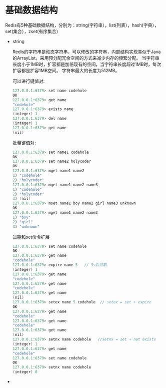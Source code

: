 # 基础数据结构
Redis有5种基础数据结构，分别为：string(字符串），list(列表），hash(字典），set(集合），zset(有序集合）

- string

  Redis的字符串是动态字符串，可以修改的字符串，内部结构实现类似于Java的ArrayList，采用预分配冗余空间的方式来减少内存的频繁分配。
  当字符串长度小于1MB时，扩容都是加倍现有的空间，当字符串长度超过1MB时，每次扩容都是扩容1MB空间。
  字符串最大的长度为512MB。
  
  可以进行键值对:
  ```java
  127.0.0.1:6379> set name codehole
  OK
  127.0.0.1:6379> get name
  "codehole"
  127.0.0.1:6379> exists name
  (integer) 1
  127.0.0.1:6379> del name
  (integer) 1
  127.0.0.1:6379> get name
  (nil)
  ```
  
  批量键值对:
  ```java
  127.0.0.1:6379> set name1 codehole
  OK
  127.0.0.1:6379> set name2 holycoder
  OK
  127.0.0.1:6379> mget name1 name2
  1) "codehole"
  2) "holycoder"
  127.0.0.1:6379> mget name1 name2 name3
  1) "codehole"
  2) "holycoder"
  3) (nil)
  127.0.0.1:6379> mset name1 boy name2 girl name3 unknown
  OK
  127.0.0.1:6379> mget name1 name2 name3
  1) "boy"
  2) "girl"
  3) "unknown"
  ```
  
  过期和set命令扩展
  ```java
  127.0.0.1:6379> set name codehole
  OK
  127.0.0.1:6379> get name
  "codehole"
  127.0.0.1:6379> expire name 5   // 5s后过期
  (integer) 1
  127.0.0.1:6379> get name
  "codehole"
  127.0.0.1:6379> get name
  "codehole"
  127.0.0.1:6379> get name
  (nil)
  127.0.0.1:6379> setex name 5 codehole  // setex = set + expire
  OK
  127.0.0.1:6379> get name
  "codehole"
  127.0.0.1:6379> get name
  "codehole"
  127.0.0.1:6379> get name
  (nil)
  127.0.0.1:6379> setnx name codehole   //setnx = set + not exists
  (integer) 1
  127.0.0.1:6379> get name
  "codehole"
  127.0.0.1:6379> set name codehole
  OK
  127.0.0.1:6379> setnx name codehole
  (integer) 0
  ```
- 
